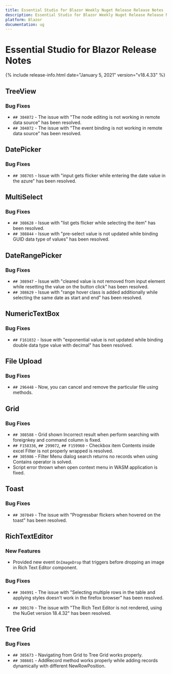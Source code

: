 ```yaml
---
title: Essential Studio for Blazor Weekly Nuget Release Release Notes  
description: Essential Studio for Blazor Weekly Nuget Release Release Notes  
platform: Blazor
documentation: ug
---
```


# Essential Studio for Blazor  Release Notes  

{% include release-info.html date="January 5, 2021"  version="v18.4.33" %} 


##  TreeView 

###    Bug Fixes

- `## 304072` - The issue with "The node editing is not working in remote data source" has been resolved.
- `## 304072` - The issue with "The event binding is not working in remote data source" has been resolved.

##  DatePicker 

###    Bug Fixes

- `## 308765` - Issue with "input gets flicker while entering the date value in the azure" has been resolved.

##  MultiSelect 

###    Bug Fixes

- `## 308628` - Issue with "list gets flicker while selecting the item" has been resolved.
- `## 308844` - Issue with "pre-select value is not updated while binding GUID data type of values" has been resolved.

##  DateRangePicker 

###    Bug Fixes

- `## 308947` - Issue with "cleared value is not removed from input element while resetting the value on the button click" has been resolved.
- `## 308629` - Issue with "range hover class is added additionally while selecting the same date as start and end" has been resolved.

##  NumericTextBox 

###    Bug Fixes

- `## F161032` - Issue with "exponential value is not updated while binding double data type value with decimal" has been resolved.

##  File Upload 

###    Bug Fixes

- `## 296448` - Now, you can cancel and remove the particular file using methods.

##  Grid 

###    Bug Fixes

- `## 308588` - Grid shown Incorrect result when perform searching with foreignkey and command column is fixed.
- `## F158336`, `## 299072`, `## F159960` - Checkbox item Contents inside excel Filter is not properly wrapped is resolved.
- `## 305986` - Filter Menu dialog search returns no records when using Contains operator is solved.
- Script error thrown when open context menu in WASM application is fixed.

##  Toast

###    Bug Fixes

- `## 307049` - The issue with "Progressbar flickers when hovered on the toast" has been resolved.

##  RichTextEditor

###    New Features

- Provided new event `OnImageDrop` that triggers before dropping an image in Rich Text Editor component.

###    Bug Fixes

- `## 304991` - The issue with "Selecting multiple rows in the table and applying styles doesn't work in the firefox browser" has been resolved.

- `## 309170` - The issue with "The Rich Text Editor is not rendered, using the NuGet version 18.4.32" has been resolved.

##  Tree Grid

###    Bug Fixes

- `## 305673` - Navigating from Grid to Tree Grid works properly.
- `## 308601` - AddRecord method works properly while adding records dynamically with different NewRowPosition.
